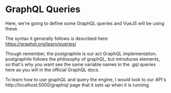 # GraphQL Queries

Here, we're going to define some GraphQL queries and VueJS will be using these.

The syntax it generally follows is described here: https://graphql.org/learn/queries/

Though remember, the postgraphile is our act GraphQL implementation. postgraphile follows
the philosophy of graphQL, but introduces elements, so that's why you want see the same 
variable names in the .gql queries here as you will in the official GraphQL docs.

To learn how to use graphQL and query the engine, I would look to our API's 
http://localhost:5000/graphiql page that it sets up when it is running.

